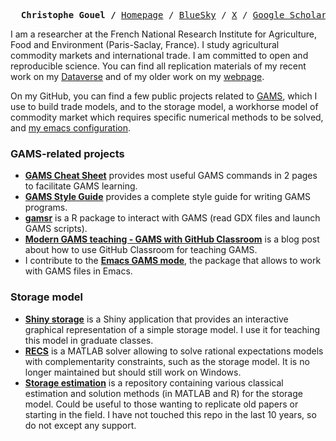 <p><pre align="center">
  <strong>Christophe Gouel /</strong> <a href="https://www.christophegouel.com/">Homepage</a> / <a href="https://bsky.app/profile/christophe-gouel.bsky.social">BlueSky</a> / <a href="https://x.com/ChristopheGouel">X</a> / <a href="https://scholar.google.com/citations?user=cw0qKdAAAAAJ">Google Scholar</a> / <a href="https://entrepot.recherche.data.gouv.fr/dataverse/christophe-gouel">Dataverse</a>
</pre></p>

I am a researcher at the French National Research Institute for Agriculture, Food and Environment (Paris-Saclay, France). I study agricultural commodity markets and international trade. I am committed to open and reproducible science. You can find all replication materials of my recent work on my [Dataverse](https://entrepot.recherche.data.gouv.fr/dataverse/christophe-gouel) and of my older work on my [webpage](http://www.christophegouel.com/papers.html).

On my GitHub, you can find a few public projects related to [GAMS](https://www.gams.com), which I use to build trade models, and to the storage model, a workhorse model of commodity market which requires specific numerical methods to be solved, and [my emacs configuration](https://github.com/christophe-gouel/dotemacs).

### GAMS-related projects

- **[GAMS Cheat Sheet](https://github.com/christophe-gouel/GAMS-Cheat-Sheet)** provides most useful GAMS commands in 2 pages to facilitate GAMS learning.
- **[GAMS Style Guide](https://github.com/christophe-gouel/gams-style-guide)** provides a complete style guide for writing GAMS programs.
- **[gamsr](https://github.com/christophe-gouel/gamsr)** is a R package to interact with GAMS (read GDX files and launch GAMS scripts).
- **[Modern GAMS teaching - GAMS with GitHub Classroom](https://github.com/economic-modeling-master/gams-blog)** is a blog post about how to use GitHub Classroom for teaching GAMS.
- I contribute to the **[Emacs GAMS mode](https://github.com/ShiroTakeda/gams-mode)**, the package that allows to work with GAMS files in Emacs.

### Storage model

- **[Shiny storage](https://github.com/christophe-gouel/shiny-storage)** is a Shiny application that provides an interactive graphical representation of a simple storage model. I use it for teaching this model in graduate classes.
- **[RECS](https://github.com/christophe-gouel/RECS)** is a MATLAB solver allowing to solve rational expectations models with complementarity constraints, such as the storage model. It is no longer maintained but should still work on Windows.
- **[Storage estimation](https://github.com/christophe-gouel/storage-estimation)** is a repository containing various classical estimation and solution methods (in MATLAB and R) for the storage model. Could be useful to those wanting to replicate old papers or starting in the field. I have not touched this repo in the last 10 years, so do not except any support.
